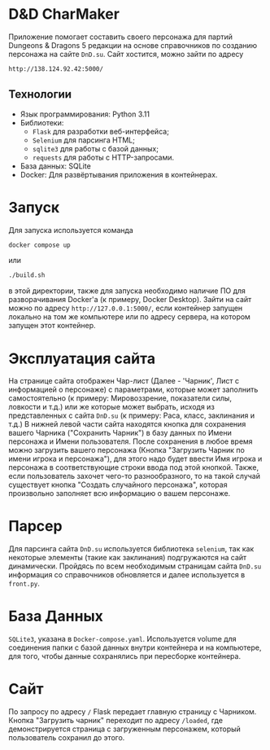 # D&D CharMaker

Приложение помогает составить своего персонажа для партий Dungeons & Dragons 5 редакции на основе справочников по созданию персонажа на сайте ```DnD.su```. Сайт хостится, можно зайти по адресу 
```bash
http://138.124.92.42:5000/
```

## Технологии

- Язык программирования: Python 3.11
- Библиотеки:
  - `Flask` для разработки веб-интерфейса;
  - `Selenium` для парсинга HTML;
  - `sqlite3` для работы с базой данных;
  - `requests` для работы с HTTP-запросами.
- База данных: SQLite
- Docker: Для развёртывания приложения в контейнерах.

# Запуск
Для запуска используется команда
```bash
docker compose up
```
или 
```bash
./build.sh
``` 
в этой директории, также для запуска необходимо наличие ПО для разворачивания Docker'а (к примеру, Docker Desktop). Зайти на сайт можно по адресу ```http://127.0.0.1:5000/```, если контейнер запущен локально на том же компьютере или по адресу сервера, на котором запущен этот контейнер.

# Эксплуатация сайта
На странице сайта отображен Чар-лист (Далее - 'Чарник', Лист с информацией о персонаже) с параметрами, которые может заполнить самостоятельно (к примеру: Мировоззрение, показатели силы, ловкости и т.д.) или же которые может выбрать, исходя из представленных с сайта `DnD.su` (к примеру: Раса, класс, заклинания и т.д.)
В нижней левой части сайта находятся кнопка для сохранения вашего Чарника ("Сохранить Чарник") в базу данных по Имени персонажа и Имени пользователя. 
После сохранения в любое время можно загрузить вашего персонажа (Кнопка "Загрузить Чарник по имени игрока и персонажа"), для этого надо будет ввести Имя игрока и персонажа в соответствующие строки ввода под этой кнопкой.
Также, если пользователь захочет чего-то разнообразного, то на такой случай существует кнопка "Создать случайного персонажа", которая произвольно заполняет всю информацию о вашем персонаже.

# Парсер
Для парсинга сайта `DnD.su` используется библиотека `selenium`, так как некоторые элементы (такие как заклинания) подгружаются на сайт динамически.
Пройдясь по всем необходимым страницам сайта `DnD.su` информация со справочников обновляется и далее используется в `front.py`.

# База Данных
`SQLite3`, указана в `Docker-compose.yaml`. Используется volume для соединения папки с базой данных внутри контейнера и на компьютере, для того, чтобы данные сохранялись при пересборке контейнера.

# Сайт
По запросу по адресу `/` Flask передает главную страницу с Чарником. Кнопка "Загрузить чарник" переходит по адресу `/loaded`, где демонстрируется страница с загруженным персонажем, который пользователь сохранил до этого.